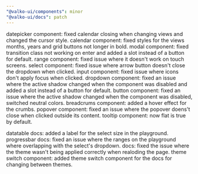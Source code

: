 ```yaml
---
"@valko-ui/components": minor
"@valko-ui/docs": patch
---
```


datepicker component: fixed calendar closing when changing views and changed the cursor style.
calendar component: fixed styles for the views months, years and grid buttons not longer in bold.
modal component: fixed transition class not working on enter and added a slot instead of a button for default.
range component: fixed issue where it doesn't work on touch screens.
select component: fixed issue where arrow button doesn't close the dropdown when clicked.
input component: fixed issue where icons don't apply focus when clicked.
dropdown component: fixed an issue where the active shadow changed when the component was disabled and added a slot instead of a button for default.
button component: fixed an issue where the active shadow changed when the component was disabled, switched neutral colors.
breadcrums component: added a hover effect for the crumbs.
popover component: fixed an issue where the popover doens't close when clicked outside its content.
tooltip component: now flat is true by default.

datatable docs: added a label for the select size in the playground.
progressbar docs: fixed an issue where the ranges on the playground where overlapping with the select's dropdown.
docs: fixed the issue where the theme wasn't being applied correctly when realoding the page.
theme switch component: added theme switch component for the docs for changing between themes.
